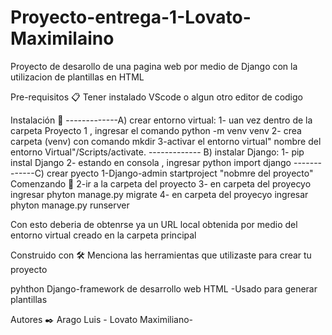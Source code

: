 # Proyecto-entrega-1-Lovato-Maximilaino

Proyecto de desarollo de una pagina web por medio de Django con la utilizacion de plantillas en HTML 

Pre-requisitos 📋
Tener instalado VScode o algun otro editor de codigo

Instalación 🔧
-------------A) crear entorno virtual:
1- uan vez dentro de la carpeta Proyecto 1 , ingresar el comando python -m venv venv
2-  crea carpeta (venv) con comando mkdir
3-activar el entorno virtual" nombre del entorno Virtual"/Scripts/activate.
------------- B) instalar Django:
1- pip instal Django
2- estando en consola , ingresar python import django
-------------C) crear pyecto
1-Django-admin startproject "nobmre del proyecto"
Comenzando 🚀
2-ir a la carpeta del proyecto
3- en carpeta del proyecyo ingresar phyton manage.py migrate
4- en carpeta del proyecyo ingresar phyton manage.py runserver

Con esto deberia de obtenrse ya un URL local obtenida por medio del entorno virtual creado en la carpeta principal

Construido con 🛠️
Menciona las herramientas que utilizaste para crear tu proyecto

pyhthon 
Django-framework de desarrollo web
HTML -Usado para generar plantillas

Autores ✒️
Arago Luis - 
Lovato Maximiliano-  

